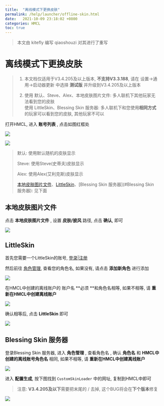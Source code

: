 ```yaml
---
title:  "离线模式下更换皮肤"
permalink: /help/launcher/offline-skin.html
date:   2021-10-09 23:18:02 +0800
categories: HMCL
toc: true
---
```


> 本文由 kitefly 编写
> qiaoshouzi 对其进行了重写

# 离线模式下更换皮肤

> 1. 本文档仅适用于V3.4.205及以上版本, **不支持V3.3.188**, 请在 设置→通用→启动器更新 中选择 **测试版** 并升级到V3.4.205及以上版本
>
> 2. 使用 默认、Steve、Alex、本地皮肤图片文件: 多人联机下其他玩家无法看到您的皮肤  
> 使用 LittleSkin、Blessing Skin 服务器: 多人联机下和您使用**相同方式**的玩家可以看到您的皮肤, 其他玩家不可以

打开HMCL, 进入 **账号列表** , 点击如图红框处

![](/assets/img/docs/offline-skin/img1.png)

![](/assets/img/docs/offline-skin/img2.png)

> 默认: 使用默认随机的皮肤显示
>
> Steve: 使用Steve(史蒂夫)皮肤显示
>
> Alex: 使用Alex(艾利克斯)皮肤显示
>
> [本地皮肤图片文件](#本地皮肤图片文件)、[LittleSkin](#littleskin)、[Blessing Skin 服务器](#Blessing Skin 服务器): 见下面

## 本地皮肤图片文件

点击 **本地皮肤图片文件** , 设置 **皮肤/披风** 路径, 点击 **确认**, 即可

![](/assets/img/docs/offline-skin/img3.png)

## LittleSkin

首先您需要一个LittleSkin的账号, [登录](https://littleskin.cn/auth/login)|[注册](https://littleskin.cn/auth/register)

然后前往 [角色管理](https://littleskin.cn/user/player), 查看您的角色名, 如果没有, 请点击 **添加新角色** 进行添加

![](/assets/img/docs/offline-skin/img4.png)

在HMCL中创建的离线账户的 账户名 **必须 **和角色名相等, 如果不相等, 请 **重新在HMCL中创建离线账户**

![](/assets/img/docs/offline-skin/img5.png)

确认相等后, 点击 **LittleSkin** 即可

![](/assets/img/docs/offline-skin/img6.png)

## Blessing Skin 服务器

登录Blessing Skin 服务器, 进入 **角色管理** , 查看角色名 , 确认 **角色名** 和 **HMCL中创建的离线账号角色名** 相同, 如果不相等, 请 **重新在HMCL中创建离线账户**

![](/assets/img/docs/offline-skin/img7.png)

进入 **配置生成**, 按下图找到 `CustomSkinLoader` 中的网址, 复制到HMCL中即可

> 注意: **V3.4.205及以下**需要把末尾的 / 去掉, 这个BUG将会在**下个版本**修复

![](/assets/img/docs/offline-skin/img8.png)
